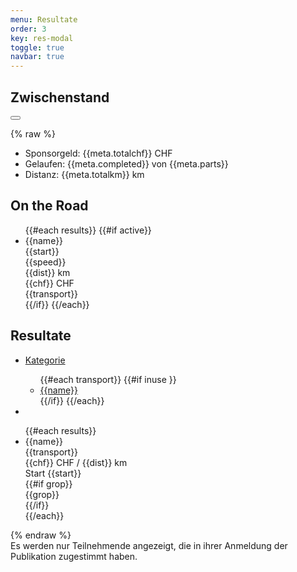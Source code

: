 ```yaml
---
menu: Resultate
order: 3
key: res-modal
toggle: true
navbar: true
---
```


<div id="res-modal" class="uk-modal-container"  
    uk-modal>
    <div class="uk-modal-dialog">
    <h2 class="uk-padding-small uk-padding-remove-bottom uk-modal-title">Zwischenstand</h2>
        <button class="uk-modal-close-full" type="button" uk-close></button>

{% raw %}
    <div class="uk-padding-small  uk-padding-remove-vertical ">
        <div class="webData">
        <ul class="uk-child-width-1-1 uk-child-width-1-3@s uk-grid-small" uk-grid>
        <li>
        <div class="part uk-card uk-card-hover uk-card-small uk-card-default uk-card-body uk-position-relative">
        Sponsorgeld: {{meta.totalchf}} CHF
        </div>
        </li>
        <li>
        <div class="part uk-card uk-card-hover uk-card-small uk-card-default uk-card-body uk-position-relative">
        Gelaufen: {{meta.completed}} von {{meta.parts}}<br/>
        </div>
        </li>
        <li>
        <div class="part uk-card uk-card-hover uk-card-small uk-card-default uk-card-body uk-position-relative">
        Distanz: {{meta.totalkm}} km
        </div>
        </li>
        </ul>
    </div>

   <h2 class="uk-padding-small uk-padding-remove-bottom uk-modal-title">On the Road</h2>
    <div class="webResults">
    <ul class="uk-child-width-1-1 uk-child-width-1-3@s
    uk-child-width-1-4@m uk-child-width-1-5@l uk-grid-small" uk-grid="masonry: true">
 {{#each results}}
 {{#if active}}
    <li>
    <div class="part uk-card uk-card-hover uk-card-small uk-card-default uk-card-body uk-position-relative">
    {{name}}<br/>
    {{start}}<br/>
    {{speed}}<br/>
    {{dist}} km<br/>
    {{chf}} CHF<br/>
    {{transport}}<br/>
    </div>
    </li>
 {{/if}}
 {{/each}}
     </ul>
    </div>


 <h2 class="uk-padding-small uk-padding-remove-bottom uk-modal-title">Resultate</h2>
 <div id="res-filter" uk-filter="delay: 2000;target: .res-filter">
    <ul class="uk-padding-small uk-padding-remove-vertical uk-subnav uk-subnav-pill">
        <li>
            <a href="#">Kategorie</a>
            <div class="webData" id="res-filter-dropdown" uk-dropdown>
                <ul class="uk-nav uk-dropdown-nav">
                {{#each transport}}
                    {{#if inuse }}
                    <li uk-filter-control="filter: [data-transport='{{name}}'];sort: data-dist;order: desc;">
                        <a href="#">{{name}}</a>
                    </li>
                    {{/if}}
                {{/each}}
                </ul>
            </div>
        </li>
        <li uk-filter-control="filter: [data-all='x'];sort: data-chf;order: desc;" class="uk-active"><a  uk-icon="thumbnails" href="#"></a></li>
    </ul>
    <div class="webResults uk-padding-small  uk-padding-remove-vertical ">
    <ul class="res-filter uk-child-width-1-1 uk-child-width-1-3@s
    uk-child-width-1-4@m uk-child-width-1-5@l uk-grid-small" uk-grid="masonry: true">
    {{#each results}}
        <li data-transport="{{transport}}"
            data-all="x"
            data-dist="{{dist}}"
            data-chf="{{chf}}">
            <div class="part uk-card uk-card-hover uk-card-small uk-card-default uk-card-body uk-position-relative">
                <div class="uk-text-truncate uk-text-bold name">{{name}}</div>
                <div class="uk-text-small uk-text-light">{{transport}}</div>
                <div class="result">{{chf}} CHF / {{dist}} km</div>
                <div class="start">Start {{start}}</div>
                {{#if grop}}
                <div class="uk-text-small uk-text-light">{{grop}}</div>
                {{/if}}
                <div class="sponsor">
                    <a class="uk-icon-button" uk-tooltip="Sponsoring Zusage" uk-icon="heart" target="_sponsor" href="{{link}}"></a>
                </div>
            </div>
        </li>
    {{/each}}
    </ul>
    </div>
{% endraw %}


<div class="uk-padding-small uk-text-small uk-text-muted">Es werden nur Teilnehmende angezeigt, die in ihrer Anmeldung der Publikation zugestimmt haben.</div>
    </div>
</div>

<script>
document.addEventListener("DOMContentLoaded", event => {
   UIkit.util.on('#res-filter','beforeFilter',() => {
       UIkit.dropdown('#res-filter-dropdown').hide(false);
   });
   UIkit.modal('#res-modal').show();
});
</script>
